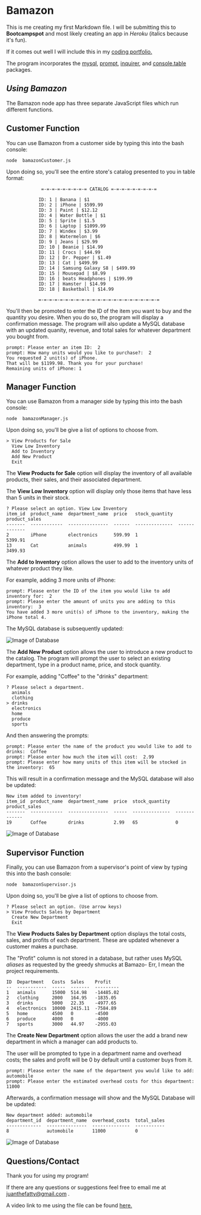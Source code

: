 # Bamazon

This is me creating my first Markdown file. I will be submitting this to **Bootcampspot** and most likely creating an app in *Heroku* (italics because it's fun). 

If it comes out well I will include this in my [coding portfolio.](https://floating-thicket-78326.herokuapp.com/portfolio.html)

The program incorporates the [mysql](https://www.npmjs.com/package/mysql), [prompt](https://www.npmjs.com/package/prompt), [inquirer](https://www.npmjs.com/package/inquirer), and [console.table](https://www.npmjs.com/package/console.table) packages.

## *Using Bamazon*

The Bamazon node app has three separate JavaScript files which run different functions.

## **Customer Function**

You can use Bamazon from a customer side by typing this into the bash console:

`node  bamazonCustomer.js`

Upon doing so, you'll see the entire store's catalog presented to you in table format:

				 =-=-=-=-=-=-=-=-= CATALOG =-=-=-=-=-=-=-=-=

				ID: 1 | Banana | $1
				ID: 2 | iPhone | $599.99
				ID: 3 | Paint | $12.12
				ID: 4 | Water Bottle | $1
				ID: 5 | Sprite | $1.5
				ID: 6 | Laptop | $1099.99
				ID: 7 | Windex | $3.99
				ID: 8 | Watermelon | $6
				ID: 9 | Jeans | $29.99
				ID: 10 | Beanie | $14.99
				ID: 11 | Crocs | $44.99
				ID: 12 | Dr. Pepper | $1.49
				ID: 13 | Cat | $499.99
				ID: 14 | Samsung Galaxy S8 | $499.99
				ID: 15 | Mousepad | $8.99
				ID: 16 | beats Headphones | $199.99
				ID: 17 | Hamster | $14.99
				ID: 18 | Basketball | $14.99

				=-=-=-=-=-=-=-=-=-=-=-=-=-=-=-=-=-=-=-=-=-=-= 



You'll then be promoted to enter the ID of the item you want to buy and the quantity you desire. When you do so, the program will display a confirmation message.
The program will also update a MySQL database with an updated quanity, revenue, and total sales for whatever department you bought from.


	prompt: Please enter an item ID:  2
	prompt: How many units would you like to purchase?:  2
	You requested 2 unit(s) of iPhone.
	That will be $1199.98. Thank you for your purchase!
	Remaining units of iPhone: 1

## **Manager Function**

You can use Bamazon from a manager side by typing this into the bash console:

`node  bamazonManager.js`

Upon doing so, you'll be give a list of options to choose from.

	
	> View Products for Sale
	  View Low Inventory
	  Add to Inventory
	  Add New Product
	  Exit

The **View Products for Sale** option will display the inventory of all available products, their sales, and their associated department.

The **View Low Inventory** option will display only those items that have less than 5 units in their stock. 

	? Please select an option. View Low Inventory
	item_id  product_name  department_name  price   stock_quantity  product_sales
	-------  ------------  ---------------  ------  --------------  -------------
	2        iPhone        electronics      599.99  1               5399.91
	13       Cat           animals          499.99  1               3499.93

The **Add to Inventory** option allows the user to add to the inventory units of whatever product they like.

For example, adding 3 more units of iPhone:

	prompt: Please enter the ID of the item you would like to add inventory for:  2
	prompt: Please enter the amount of units you are adding to this inventory:  3
	You have added 3 more unit(s) of iPhone to the inventory, making the iPhone total 4.

The MySQL database is subsequently updated: 

![Image of Database](http://i.imgur.com/NlDu9YQ.png)

The **Add New Product** option allows the user to introduce a new product to the catalog. The program will prompt the user to select an existing department, type in a product name, price, and stock quantity.

For example, adding "Coffee" to the "drinks" department:

	? Please select a department.
	  animals
	  clothing
	> drinks
	  electronics
	  home
	  produce
	  sports

And then answering the prompts:

	prompt: Please enter the name of the product you would like to add to drinks:  Coffee
	prompt: Please enter how much the item will cost:  2.99
	prompt: Please enter how many units of this item will be stocked in the inventory:  65

This will result in a confirmation message and the MySQL database will also be updated:

	New item added to inventory!
	item_id  product_name  department_name  price  stock_quantity  product_sales
	-------  ------------  ---------------  -----  --------------  -------------
	19       Coffee        drinks           2.99   65              0

![Image of Database](http://i.imgur.com/ZHts7Pr.png)



## **Supervisor Function**

Finally, you can use Bamazon from a supervisor's point of view by typing this into the bash console:

`node  bamazonSupervisor.js`

Upon doing so, you'll be give a list of options to choose from.

	? Please select an option. (Use arrow keys)
	> View Products Sales by Department
	  Create New Department
	  Exit


The **View Products Sales by Department** option displays the total costs, sales, and profits of each department. These are updated whenever a customer makes a purchase.

The "Profit" column is not stored in a database, but rather uses MySQL *aliases* as requested by the greedy shmucks at Bamazo- Err, I mean the project requirements.

	ID  Department   Costs  Sales    Profit
	--  -----------  -----  -------  ---------
	1   animals      15000  514.98   -14485.02
	2   clothing     2000   164.95   -1835.05
	3   drinks       5000   22.35    -4977.65
	4   electronics  10000  2415.11  -7584.89
	5   home         4500   0        -4500
	6   produce      4000   0        -4000
	7   sports       3000   44.97    -2955.03


The **Create New Department** option allows the user the add a brand new department in which a manager can add products to.

The user will be prompted to type in a department name and overhead costs; the sales and profit will be 0 by default until a customer buys from it.

	prompt: Please enter the name of the department you would like to add:  automobile
	prompt: Please enter the estimated overhead costs for this department:  11000

Afterwards, a confirmation message will show and the MySQL Database will be updated:


	New department added: automobile
	department_id  department_name  overhead_costs  total_sales
	-------------  ---------------  --------------  -----------
	8              automobile       11000           0

![Image of Database](http://i.imgur.com/F4uTKf4.png)



## Questions/Contact

Thank you for using my program!

If there are any questions or suggestions feel free to email me at juanthefatty@gmail.com .

A video link to me using the file can be found [here.](https://www.youtube.com/watch?v=jsCLinRxmWA&feature=youtu.be) 